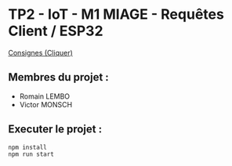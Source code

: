 # TP2 - IoT - M1 MIAGE - Requêtes Client / ESP32

[Consignes (Cliquer)](http://www.i3s.unice.fr/~menez/M1Miage/TP2/tp2.pdf)

## Membres du projet :

- Romain LEMBO
- Victor MONSCH

## Executer le projet :

```
npm install
npm run start
```